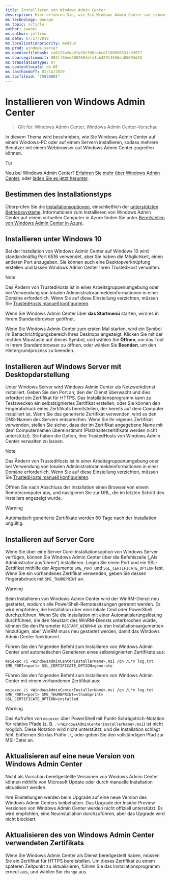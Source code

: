 ```yaml
---
title: Installieren von Windows Admin Center
description: Hier erfahren Sie, wie Sie Windows Admin Center auf einem Windows-PC oder auf einem Servern installieren, sodass mehrere Benutzer mit einem Webbrowser auf Windows Admin Center zugreifen können.
ms.technology: manage
ms.topic: article
author: jwwool
ms.author: jeffrew
ms.date: 07/17/2019
ms.localizationpriority: medium
ms.prod: windows-server
ms.openlocfilehash: cab128a3da9fa58c598cebcdf188058631c33977
ms.sourcegitcommit: 083ff9bed4867604dfe1cb42914550da05093d25
ms.translationtype: HT
ms.contentlocale: de-DE
ms.lasthandoff: 01/14/2020
ms.locfileid: "75950001"
---
```

# <a name="install-windows-admin-center"></a>Installieren von Windows Admin Center

> Gilt für: Windows Admin Center, Windows Admin Center-Vorschau

In diesem Thema wird beschrieben, wie Sie Windows Admin Center auf einem Windows-PC oder auf einem Servern installieren, sodass mehrere Benutzer mit einem Webbrowser auf Windows Admin Center zugreifen können.

> [!Tip]
> Neu bei Windows Admin Center?
> [Erfahren Sie mehr über Windows Admin Center](../overview.md), oder [laden Sie es jetzt herunter](https://aka.ms/windowsadmincenter).

## <a name="determine-your-installation-type"></a>Bestimmen des Installationstyps

Überprüfen Sie die [Installationsoptionen](../plan/installation-options.md), einschließlich der [unterstützten Betriebssysteme](https://docs.microsoft.com/windows-server/manage/windows-admin-center/plan/installation-options#installation-supported-operating-systems). Informationen zum Installieren von Windows Admin Center auf einem virtuellen Computer in Azure finden Sie unter [Bereitstellen von Windows Admin Center in Azure](../azure/deploy-wac-in-azure.md).

## <a name="install-on-windows-10"></a>Installieren unter Windows 10

Bei der Installation von Windows Admin Center auf Windows 10 wird standardmäßig Port 6516 verwendet, aber Sie haben die Möglichkeit, einen anderen Port anzugeben. Sie können auch eine Desktopverknüpfung erstellen und lassen Windows Admin Center Ihren TrustedHost verwalten.

> [!NOTE]
> Das Ändern von TrustedHosts ist in einer Arbeitsgruppenumgebung oder bei Verwendung von lokalen Administratoranmeldeinformationen in einer Domäne erforderlich. Wenn Sie auf diese Einstellung verzichten, müssen Sie [TrustedHosts manuell konfigurieren](../support/troubleshooting.md#configure-trustedhosts).

Wenn Sie Windows Admin Center über **das Startmenü** starten, wird es in Ihrem Standardbrowser geöffnet.

Wenn Sie Windows Admin Center zum ersten Mal starten, wird ein Symbol im Benachrichtigungsbereich Ihres Desktops angezeigt. Klicken Sie mit der rechten Maustaste auf dieses Symbol, und wählen Sie **Öffnen**, um das Tool in Ihrem Standardbrowser zu öffnen, oder wählen Sie **Beenden**, um den Hintergrundprozess zu beenden.

## <a name="install-on-windows-server-with-desktop-experience"></a>Installieren auf Windows Server mit Desktopdarstellung

Unter Windows Server wird Windows Admin Center als Netzwerkdienst installiert. Geben Sie den Port an, den der Dienst überwacht und dies erfordert ein Zertifikat für HTTPS. Das Installationsprogramm kann zu Testzwecken ein selbstsigniertes Zertifikat erstellen, oder Sie können den Fingerabdruck eines Zertifikats bereitstellen, der bereits auf dem Computer installiert ist. Wenn Sie das generierte Zertifikat verwenden, wird es den DNS-Namen des Servers entsprechen. Wenn Sie Ihr eigenes Zertifikat verwenden, stellen Sie sicher, dass der im Zertifikat angegebene Name mit dem Computernamen übereinstimmt (Platzhalterzertifikate werden nicht unterstützt). Sie haben die Option, Ihre TrustedHosts von Windows Admin Center verwalten zu lassen.

> [!NOTE]
> Das Ändern von TrustedHosts ist in einer Arbeitsgruppenumgebung oder bei Verwendung von lokalen Administratoranmeldeinformationen in einer Domäne erforderlich. Wenn Sie auf diese Einstellung verzichten, müssen Sie [TrustedHosts manuell konfigurieren](../support/troubleshooting.md#configure-trustedhosts).

Öffnen Sie nach Abschluss der Installation einen Browser von einem Remotecomputer aus, und navigieren Sie zur URL, die im letzten Schritt des Installers angezeigt wurde.

> [!WARNING]
> Automatisch generierte Zertifikate werden 60 Tage nach der Installation ungültig.

## <a name="install-on-server-core"></a>Installieren auf Server Core

Wenn Sie über eine Server Core-Installationsoption von Windows Server verfügen, können Sie Windows Admin Center über die Befehlszeile („Als Administrator ausführen“) installieren. Legen Sie einen Port und ein SSL-Zertifikat mithilfe der Argumente `SME_PORT` und `SSL_CERTIFICATE_OPTION` fest. Wenn Sie ein vorhandenes Zertifikat verwenden, geben Sie dessen Fingerabdruck mit `SME_THUMBPRINT` an.

> [!WARNING]
> Beim Installieren von Windows Admin Center wird der WinRM-Dienst neu gestartet, wodurch alle PowerShell-Remotesitzungen getrennt werden. Es wird empfohlen, die Installation über eine lokale Cmd oder PowerShell durchzuführen. Wenn Sie die Installation mit einer Automatisierungslösung durchführen, die den Neustart des WinRM-Diensts unterbrochen würde, können Sie den Parameter ```RESTART_WINRM=0``` zu den Installationsargumenten hinzufügen, aber WinRM muss neu gestartet werden, damit das Windows Admin Center funktioniert.

Führen Sie den folgenden Befehl zum Installieren von Windows Admin Center und automatischen Generieren eines selbstsignierten Zertifikats aus:

```   
msiexec /i <WindowsAdminCenterInstallerName>.msi /qn /L*v log.txt SME_PORT=<port> SSL_CERTIFICATE_OPTION=generate
```

Führen Sie den folgenden Befehl zum Installieren von Windows Admin Center mit einem vorhandenen Zertifikat aus:

```
msiexec /i <WindowsAdminCenterInstallerName>.msi /qn /L*v log.txt SME_PORT=<port> SME_THUMBPRINT=<thumbprint> SSL_CERTIFICATE_OPTION=installed
```

> [!WARNING]
> Das Aufrufen von `msiexec` über PowerShell mit Punkt-Schrägstrich-Notation für relative Pfade (z. B. `.\<WindowsAdminCenterInstallerName>.msi`) ist nicht möglich. Diese Notation wird nicht unterstützt, und die Installation schlägt fehl. Entfernen Sie das Präfix `.\`, oder geben Sie den vollständigen Pfad zur MSI-Datei an.

## <a name="upgrading-to-a-new-version-of-windows-admin-center"></a>Aktualisieren auf eine neue Version von Windows Admin Center

Nicht als Vorschau bereitgestellte Versionen von Windows Admin Center können mithilfe von Microsoft Update oder durch manuelle Installation aktualisiert werden.

Ihre Einstellungen werden beim Upgrade auf eine neue Version des Windows Admin Centers beibehalten. Das Upgrade der Insider Preview Versionen von Windows Admin Center werden nicht offiziell unterstützt. Es wird empfohlen, eine Neuinstallation durchzuführen, aber das Upgrade wird nicht blockiert.

## <a name="updating-the-certificate-used-by-windows-admin-center"></a>Aktualisieren des von Windows Admin Center verwendeten Zertifikats

Wenn Sie Windows Admin Center als Dienst bereitgestellt haben, müssen Sie ein Zertifikat für HTTPS bereitstellen. Um dieses Zertifikat zu einem späteren Zeitpunkt zu aktualisieren, führen Sie das Installationsprogramm erneut aus, und wählen Sie ```change``` aus.
